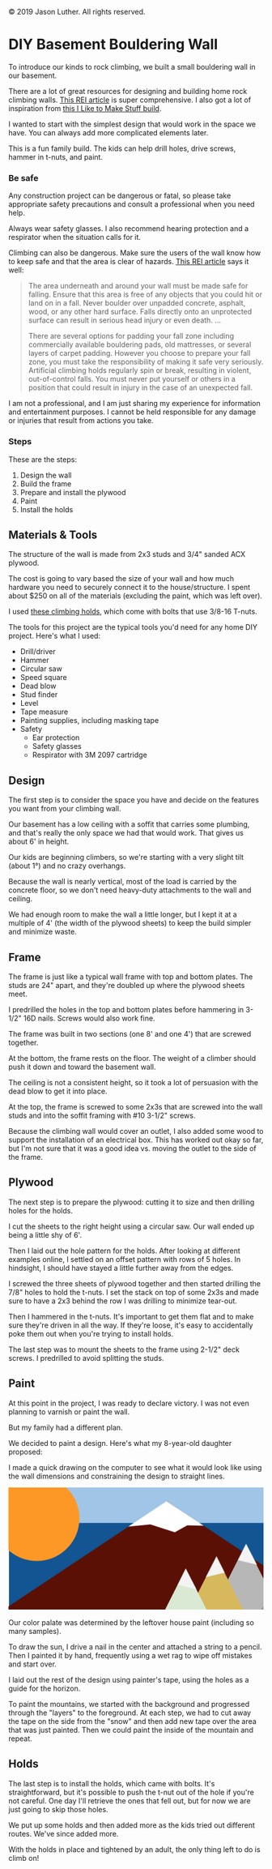 &copy; 2019 Jason Luther. All rights reserved. 

# DIY Basement Bouldering Wall

To introduce our kinds to rock climbing, we built a small bouldering wall in our basement. 

There are a lot of great resources for designing and building home rock climbing walls. [This REI article](https://www.rei.com/blog/climb/build-home-climbing-wall) is super comprehensive. I also got a lot of inspiration from [this I Like to Make Stuff build](https://iliketomakestuff.com/make-indoor-climbing-wall/). 

I wanted to start with the simplest design that would work in the space we have. You can always add more complicated elements later. 

This is a fun family build. The kids can help drill holes, drive screws, hammer in t-nuts, and paint. 

### Be safe

Any construction project can be dangerous or fatal, so please take appropriate safety precautions and consult a professional when you need help. 

Always wear safety glasses. I also recommend hearing protection and a respirator when the situation calls for it.  

Climbing can also be dangerous. Make sure the users of the wall know how to keep safe and that the area is clear of hazards. [This REI article](https://www.rei.com/blog/climb/build-home-climbing-wall) says it well: 

> The area underneath and around your wall must be made safe for falling. Ensure that this area is free of any objects that you could hit or land on in a fall. Never boulder over unpadded concrete, asphalt, wood, or any other hard surface. Falls directly onto an unprotected surface can result in serious head injury or even death. ...
> 
> There are several options for padding your fall zone including commercially available bouldering pads, old mattresses, or several layers of carpet padding. However you choose to prepare your fall zone, you must take the responsibility of making it safe very seriously. Artificial climbing holds regularly spin or break, resulting in violent, out-of-control falls. You must never put yourself or others in a position that could result in injury in the case of an unexpected fall.

I am not a professional, and I am just sharing my experience for information and entertainment purposes. I cannot be held responsible for any damage or injuries that result from actions you take. 

### Steps

These are the steps:

1. Design the wall
2. Build the frame
3. Prepare and install the plywood
4. Paint
5. Install the holds

## Materials & Tools

The structure of the wall is made from 2x3 studs and 3/4" sanded ACX plywood. 

The cost is going to vary based the size of your wall and how much hardware you need to securely connect it to the house/structure. I spent about $250 on all of the materials (excluding the paint, which was left over). 

I used [these climbing holds](https://www.rockymountainclimbinggear.com/bolt-on-holds-1), which come with bolts that use 3/8-16 T-nuts. 

The tools for this project are the typical tools you'd need for any home DIY project. Here's what I used: 

 * Drill/driver
 * Hammer
 * Circular saw
 * Speed square
 * Dead blow
 * Stud finder
 * Level
 * Tape measure
 * Painting supplies, including masking tape
 * Safety
   * Ear protection
   * Safety glasses
   * Respirator with 3M 2097 cartridge

## Design

The first step is to consider the space you have and decide on the features you want from your climbing wall. 

Our basement has a low ceiling with a soffit that carries some plumbing, and that's really the only space we had that would work. That gives us about 6' in height. 

Our kids are beginning climbers, so we're starting with a very slight tilt (about 1&deg;) and no crazy overhangs.  

Because the wall is nearly vertical, most of the load is carried by the concrete floor, so we don't need heavy-duty attachments to the wall and ceiling. 

We had enough room to make the wall a little longer, but I kept it at a multiple of 4' (the width of the plywood sheets) to keep the build simpler and minimize waste. 

## Frame

The frame is just like a typical wall frame with top and bottom plates. The studs are 24" apart, and they're doubled up where the plywood sheets meet. 

I predrilled the holes in the top and bottom plates before hammering in 3-1/2" 16D nails. Screws would also work fine. 

The frame was built in two sections (one 8' and one 4') that are screwed together. 

At the bottom, the frame rests on the floor. The weight of a climber should push it down and toward the basement wall. 

The ceiling is not a consistent height, so it took a lot of persuasion with the dead blow to get it into place. 

At the top, the frame is screwed to some 2x3s that are screwed into the wall studs and into the soffit framing with #10 3-1/2" screws. 

Because the climbing wall would cover an outlet, I also added some wood to support the installation of an electrical box. This has worked out okay so far, but I'm not sure that it was a good idea vs. moving the outlet to the side of the frame. 

## Plywood

The next step is to prepare the plywood: cutting it to size and then drilling holes for the holds. 

I cut the sheets to the right height using a circular saw. Our wall ended up being a little shy of 6'. 

Then I laid out the hole pattern for the holds. After looking at different examples online, I settled on an offset pattern with rows of 5 holes. In hindsight, I should have stayed a little further away from the edges. 

I screwed the three sheets of plywood together and then started drilling the 7/8" holes to hold the t-nuts. I set the stack on top of some 2x3s and made sure to have a 2x3 behind the row I was drilling to minimize tear-out. 

Then I hammered in the t-nuts. It's important to get them flat and to make sure they're driven in all the way. If they're loose, it's easy to accidentally poke them out when you're trying to install holds. 

The last step was to mount the sheets to the frame using 2-1/2" deck screws. I predrilled to avoid splitting the studs. 

## Paint

At this point in the project, I was ready to declare victory. I was not even planning to varnish or paint the wall. 

But my family had a different plan. 

We decided to paint a design. Here's what my 8-year-old daughter proposed: 

I made a quick drawing on the computer to see what it would look like using the wall dimensions and constraining the design to straight lines. 

![Climbing wall computer sketch](img/climbing-wall-sketch.png)

Our color palate was determined by the leftover house paint (including so many samples). 

To draw the sun, I drive a nail in the center and attached a string to a pencil. Then I painted it by hand, frequently using a wet rag to wipe off mistakes and start over. 

I laid out the rest of the design using painter's tape, using the holes as a guide for the horizon. 

To paint the mountains, we started with the background and progressed through the "layers" to the foreground. At each step, we had to cut away the tape on the side from the "snow" and then add new tape over the area that was just painted. Then we could paint the inside of the mountain and repeat. 

## Holds

The last step is to install the holds, which came with bolts. It's straightforward, but it's possible to push the t-nut out of the hole if you're not careful. One day I'll retrieve the ones that fell out, but for now we are just going to skip those holes. 

We put up some holds and then added more as the kids tried out different routes. We've since added more. 

With the holds in place and tightened by an adult, the only thing left to do is climb on!
